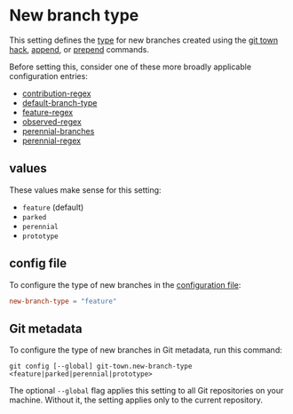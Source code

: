 # New branch type

This setting defines the [type](../branch-types.md) for new branches created
using the [git town hack](../commands/hack.md), [append](../commands/append.md),
or [prepend](../commands/prepend.md) commands.

Before setting this, consider one of these more broadly applicable configuration
entries:

- [contribution-regex](contribution-regex.md)
- [default-branch-type](default-branch-type.md)
- [feature-regex](feature-regex.md)
- [observed-regex](observed-regex.md)
- [perennial-branches](perennial-branches.md)
- [perennial-regex](perennial-regex.md)

## values

These values make sense for this setting:

- `feature` (default)
- `parked`
- `perennial`
- `prototype`

## config file

To configure the type of new branches in the
[configuration file](../configuration-file.md):

```toml
new-branch-type = "feature"
```

## Git metadata

To configure the type of new branches in Git metadata, run this command:

```wrap
git config [--global] git-town.new-branch-type <feature|parked|perennial|prototype>
```

The optional `--global` flag applies this setting to all Git repositories on
your machine. Without it, the setting applies only to the current repository.
